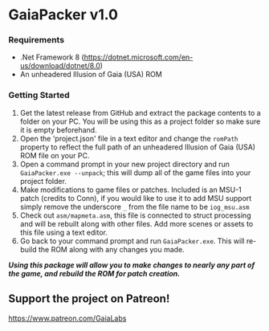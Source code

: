 ﻿# GaiaPacker v1.0

### Requirements

* .Net Framework 8 (https://dotnet.microsoft.com/en-us/download/dotnet/8.0)
* An unheadered Illusion of Gaia (USA) ROM

### Getting Started

1. Get the latest release from GitHub and extract the package contents to a folder on your PC. You will be using this as a project folder so make sure it is empty beforehand.
2. Open the 'project.json' file in a text editor and change the `romPath` property to reflect the full path of an unheadered Illusion of Gaia (USA) ROM file on your PC.
3. Open a command prompt in your new project directory and run `GaiaPacker.exe --unpack`; this will dump all of the game files into your project folder.
4. Make modifications to game files or patches. Included is an MSU-1 patch (credits to Conn), if you would like to use it to add MSU support simply remove the underscore `_` from the file name to be `iog_msu.asm`
5. Check out `asm/mapmeta.asm`, this file is connected to struct processing and will be rebuilt along with other files. Add more scenes or assets to this file using a text editor.
6. Go back to your command prompt and run `GaiaPacker.exe`. This will re-build the ROM along with any changes you made.

*__Using this package will allow you to make changes to nearly any part of the game, and rebuild the ROM for patch creation.__*

## Support the project on Patreon!
https://www.patreon.com/GaiaLabs
